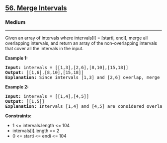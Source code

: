 <h2><a href="https://leetcode.com/problems/merge-intervals/description/">56. Merge Intervals</a></h2>
<h3>Medium</h3>
<hr>
<p>Given an array of intervals where intervals[i] = [starti, endi], merge all overlapping intervals, and return an array of the non-overlapping intervals that cover all the intervals in the input.</p>
<p><strong>Example 1:</strong></p>
<pre>
<strong>Input:</strong> intervals = [[1,3],[2,6],[8,10],[15,18]]
<strong>Output:</strong> [[1,6],[8,10],[15,18]]
<strong>Explanation:</strong> Since intervals [1,3] and [2,6] overlap, merge them into [1,6].
</pre>
<p><strong>Example 2:</strong></p>
<pre>
<strong>Input:</strong> intervals = [[1,4],[4,5]]
<strong>Output:</strong> [[1,5]]
<strong>Explanation:</strong> Intervals [1,4] and [4,5] are considered overlapping.
</pre>
<p><strong>Constraints:</strong></p>
<ul>
  <li>1 <= intervals.length <= 104</li>
  <li>intervals[i].length == 2</li>
  <li>0 <= starti <= endi <= 104</li>
</ul>
